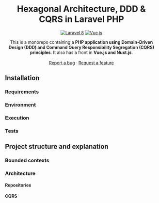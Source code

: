 <h1 align="center">
  Hexagonal Architecture, DDD & CQRS in Laravel PHP
</h1>

<p align="center">
    <a href="#"><img src="https://img.shields.io/badge/Laravel-8-orange.svg?style=flat-square&logo=laravel" alt="Laravel 8"/></a>
    <a href="#"><img src="https://img.shields.io/badge/Vue-green.svg?style=flat-square&logo=vue" alt="Vue.js"/></a>
</p>

<p align="center">
  This is a monorepo containing a <strong>PHP application using Domain-Driven Design (DDD) and Command Query Responsibility Segregation
  (CQRS) principles</strong>. It also has a front in <strong>Vue.js and Nuxt.js</strong>.
  <br />
  <br />
  <a href="https://github.com/mguinea/laravel-ddd-example/issues">Report a bug</a>
  ·
  <a href="https://github.com/mguinea/laravel-ddd-example/issues">Request a feature</a>
</p>

## Installation

### Requirements

### Environment

### Execution

### Tests

## Project structure and explanation

### Bounded contexts

### Architecture

#### Repositories

#### CQRS
